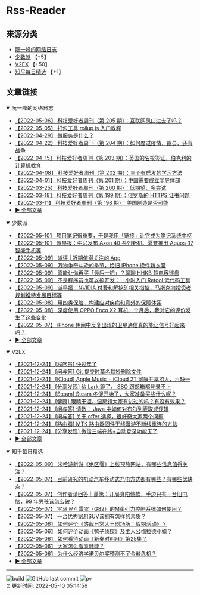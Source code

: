 # Rss-Reader

## 来源分类

* [阮一峰的网络日志](#阮一峰的网络日志)
* [少数派](#少数派) 【+5】
* [V2EX](#V2EX) 【+50】
* [知乎每日精选](#知乎每日精选) 【+1】

## 文章链接

<details open>
    <summary id="阮一峰的网络日志">
     阮一峰的网络日志
    </summary>


* [【2022-05-06】 科技爱好者周刊（第 205 期）：互联网风口过去了吗？](http://www.ruanyifeng.com/blog/2022/05/weekly-issue-205.html)
* [【2022-05-05】 打包工具 rollup.js 入门教程](http://www.ruanyifeng.com/blog/2022/05/rollup.html)
* [【2022-04-29】 微服务是什么？](http://www.ruanyifeng.com/blog/2022/04/microservice.html)
* [【2022-04-22】 科技爱好者周刊（第 204 期）：如何度过疫情、裁员、还有战争](http://www.ruanyifeng.com/blog/2022/04/weekly-issue-204.html)
* [【2022-04-15】 科技爱好者周刊（第 203 期）：英国的名校签证，伯克利的计算机教育](http://www.ruanyifeng.com/blog/2022/04/weekly-issue-203.html)
* [【2022-04-08】 科技爱好者周刊（第 202 期）：三个有启发的学习方法](http://www.ruanyifeng.com/blog/2022/04/weekly-issue-202.html)
* [【2022-04-01】 科技爱好者周刊（第 201 期）：中国需要成立半导体部](http://www.ruanyifeng.com/blog/2022/04/weekly-issue-201.html)
* [【2022-03-25】 科技爱好者周刊（第 200 期）：低期望，多尝试](http://www.ruanyifeng.com/blog/2022/03/weekly-issue-200.html)
* [【2022-03-18】 科技爱好者周刊（第 199 期）：俄罗斯的 HTTPS 证书问题](http://www.ruanyifeng.com/blog/2022/03/weekly-issue-199.html)
* [【2022-03-11】 科技爱好者周刊（第 198 期）：美国制造是否可能](http://www.ruanyifeng.com/blog/2022/03/weekly-issue-198.html)
* [:arrow_forward: 全部文章](data/阮一峰的网络日志.md)
</details>

<details open>
    <summary id="少数派">
     少数派
    </summary>


* [【2022-05-10】 项目笔记很重要，于是我用「链接」让它成为笔记系统中枢](https://sspai.com/post/72942)
* [【2022-05-10】 派早报：中兴发布 Axon 40 系列新机、夏普推出 Aquos R7 智能手机等](https://sspai.com/post/73120)
* [【2022-05-09】 派评 | 近期值得关注的 App](https://sspai.com/post/73112)
* [【2022-05-09】 万物争奇斗艳的季节，给旧 iPhone 换件新衣裳](https://sspai.com/post/73107)
* [【2022-05-09】 真能让你再买「最后一把」？聊聊 HHKB 静电容键盘](https://sspai.com/post/73037)
* [【2022-05-09】 不是程序员也可以搞开发：一小时入门 Retool 低代码工具](https://sspai.com/post/73013)
* [【2022-05-09】 派早报：NVIDIA 付费和解挖矿相关指控，马斯克向投资者规划推特发展目标等](https://sspai.com/post/73100)
* [【2022-05-08】 用四类保险，构建应对疾病和意外的保障体系](https://sspai.com/post/67089)
* [【2022-05-08】 深度使用 OPPO Enco X2 耳机一个月后，我对它的评价发生了这些变化](https://sspai.com/post/72241)
* [【2022-05-07】 iPhone 传闻中反复出现的卫星通信真的能让信号好起来吗？](https://sspai.com/post/72918)
* [:arrow_forward: 全部文章](data/少数派.md)
</details>

<details open>
    <summary id="V2EX">
     V2EX
    </summary>


* [【2021-12-24】 [程序员] 快过年了](https://www.v2ex.com/t/824201)
* [【2021-12-24】 [问与答] Git 提交时莫名其妙删除文件](https://www.v2ex.com/t/824200)
* [【2021-12-24】 [iCloud] Apple Music + iCloud 2T 家庭共享招人，六缺一](https://www.v2ex.com/t/824199)
* [【2021-12-24】 [分享发现] 给 Lark 跪了， SSO 跟邮箱都登录不上](https://www.v2ex.com/t/824198)
* [【2021-12-24】 [Steam] Steam 冬促开始了，大家准备买些什么呢？](https://www.v2ex.com/t/824197)
* [【2021-12-24】 [健康] 眼睛干涩，湿房镜大家有试过的吗？有没有效果？](https://www.v2ex.com/t/824196)
* [【2021-12-24】 [问与答] 请教： Java 中如何对布尔列表取或逻辑](https://www.v2ex.com/t/824194)
* [【2021-12-24】 [问与答] 关于 offer 选择，很好奇大家两个问题](https://www.v2ex.com/t/824192)
* [【2021-12-24】 [路由器] MTK 路由器固件无线漫游不断线重连的方法](https://www.v2ex.com/t/824191)
* [【2021-12-24】 [分享发现] 微信三端在线+自动登录功能无了](https://www.v2ex.com/t/824190)
* [:arrow_forward: 全部文章](data/V2EX.md)
</details>

<details open>
    <summary id="知乎每日精选">
     知乎每日精选
    </summary>


* [【2022-05-09】 米哈游新游《绝区零》上线预热网站，有哪些信息值得关注？](http://www.zhihu.com/question/531845710/answer/2476291427?utm_campaign=rss&utm_medium=rss&utm_source=rss&utm_content=title)
* [【2022-05-07】 目前研究的电动汽车移动式充电方式都有哪些？有哪些优缺点？](http://www.zhihu.com/question/529055201/answer/2474157730?utm_campaign=rss&utm_medium=rss&utm_source=rss&utm_content=title)
* [【2022-05-07】 创作者请回答｜藩篱：开局身陷债款，手边只有一台旧电脑，99 年男孩该怎么破？](http://zhuanlan.zhihu.com/p/510046738?utm_campaign=rss&utm_medium=rss&utm_source=rss&utm_content=title)
* [【2022-05-07】 宝马 M4 雷霆（G82）的M牵引力控制系统如何使用？](http://www.zhihu.com/question/531703030/answer/2473979192?utm_campaign=rss&utm_medium=rss&utm_source=rss&utm_content=title)
* [【2022-05-07】 一台优秀家用SUV该拥有怎样的素质？](http://www.zhihu.com/question/522659530/answer/2473188545?utm_campaign=rss&utm_medium=rss&utm_source=rss&utm_content=title)
* [【2022-05-06】 如何评价《悠哉日常大王剧场版：假期活动》？](http://www.zhihu.com/question/314069440/answer/2457190421?utm_campaign=rss&utm_medium=rss&utm_source=rss&utm_content=title)
* [【2022-05-06】 如何评价动画《鸭子侦探》及主人公梅拉德小姐？](http://www.zhihu.com/question/25715432/answer/2086624573?utm_campaign=rss&utm_medium=rss&utm_source=rss&utm_content=title)
* [【2022-05-06】 如何看待动画《新秦时明月》第25集？](http://www.zhihu.com/question/531591558/answer/2472733210?utm_campaign=rss&utm_medium=rss&utm_source=rss&utm_content=title)
* [【2022-05-06】 大家怎么看氢储能？](http://www.zhihu.com/question/413851108/answer/2472739777?utm_campaign=rss&utm_medium=rss&utm_source=rss&utm_content=title)
* [【2022-05-06】 为什么经济学诺贝尔奖预测不了金融危机？](http://www.zhihu.com/question/523298037/answer/2472347715?utm_campaign=rss&utm_medium=rss&utm_source=rss&utm_content=title)
* [:arrow_forward: 全部文章](data/知乎每日精选.md)
</details>


---

![build](https://github.com/LikaiLee/rss-reader/workflows/rss%20reader/badge.svg)
![GitHub last commit](https://img.shields.io/github/last-commit/likailee/rss-reader)
![pv](https://pageview.vercel.app/?github_user=likailee) <br>
:alarm_clock: 更新时间: 2022-05-10 05:14:56